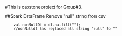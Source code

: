 #This is capstone project for Group#3.

##Spark DataFrame Remove "null" string from csv
```
    val nonNullDf = df.na.fill("");
    //nonNulldf has replaced all string "null" to ""
```
